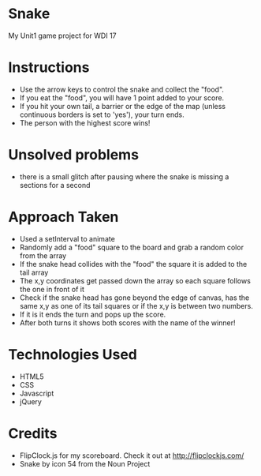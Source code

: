# Snake
My Unit1 game project for WDI 17

# Instructions
- Use the arrow keys to control the snake and collect the "food".
- If you eat the "food", you will have 1 point added to your score.
- If you hit your own tail, a barrier or the edge of the map (unless continuous borders is set to 'yes'), your turn ends.
- The person with the highest score wins!


# Unsolved problems
- there is a small glitch after pausing where the snake is missing a sections for a second


# Approach Taken
- Used a setInterval to animate
- Randomly add a "food" square to the board and grab a random color from the array
- If the snake head collides with the "food" the square it is added to the tail array
- The x,y coordinates get passed down the array so each square follows the one in front of it
- Check if the snake head has gone beyond the edge of canvas, has the same x,y as one of its tail squares or if the x,y is between two numbers.
- If it is it ends the turn and pops up the score.
- After both turns it shows both scores with the name of the winner!

# Technologies Used
- HTML5
- CSS
- Javascript
- jQuery

# Credits
- FlipClock.js for my scoreboard. Check it out at http://flipclockjs.com/
- Snake by icon 54 from the Noun Project

